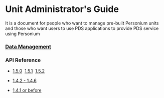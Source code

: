 # Unit Administrator's Guide  

It is a document for people who want to manage pre-built Personium units and those who want users to use PDS applications to provide PDS service using Personium  

### [Data Management](./Data_Management.html)  

### API Reference  
<ul class="listStyleTypeNone">
<li><p><a href="../apiref/1.5.0/000_Rest_API_Reference.html">1.5.0</a>  <a href="../apiref/1.5.1/000_Rest_API_Reference.html">1.5.1</a>  <a href="../apiref/1.5.2/000_Rest_API_Reference.html">1.5.2</a></p></li>
<li><p><a href="../apiref/1.4.6/000_Rest_API_Reference.html">1.4.2 - 1.4.6</a></p></li>
<li><p><a href="http://personium.io/docs/api/1.3.25/English/English.htm#docs/WelcometoPCSDocumentation.htm">1.4.1 or before</a></p></li>
</ul>